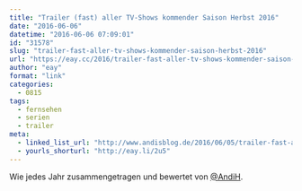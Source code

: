 ```yaml
---
title: "Trailer (fast) aller TV-Shows kommender Saison Herbst 2016"
date: "2016-06-06"
datetime: "2016-06-06 07:09:01"
id: "31578"
slug: "trailer-fast-aller-tv-shows-kommender-saison-herbst-2016"
url: "https://eay.cc/2016/trailer-fast-aller-tv-shows-kommender-saison-herbst-2016/"
author: "eay"
format: "link"
categories:
  - 0815
tags:
  - fernsehen
  - serien
  - trailer
meta:
  - linked_list_url: "http://www.andisblog.de/2016/06/05/trailer-fast-aller-tv-shows-kommender-saison-herbst-2016"
  - yourls_shorturl: "http://eay.li/2u5"
---
```


Wie jedes Jahr zusammengetragen und bewertet von [@AndiH](https://twitter.com/AndiH).
